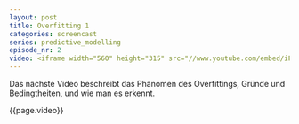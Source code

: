 ```yaml
---
layout: post
title: Overfitting 1
categories: screencast
series: predictive_modelling
episode_nr: 2
video: <iframe width="560" height="315" src="//www.youtube.com/embed/iFihQcnabec" mce_src="http://www.youtube.com/embed/iFihQcnabec" frameborder="0" allowfullscreen=""></iframe>
---
```


Das nächste Video beschreibt das Phänomen des Overfittings, Gründe und Bedingtheiten, und wie man es erkennt.

{{page.video}}
